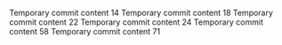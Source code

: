 Temporary commit content 14
Temporary commit content 18
Temporary commit content 22
Temporary commit content 24
Temporary commit content 58
Temporary commit content 71
